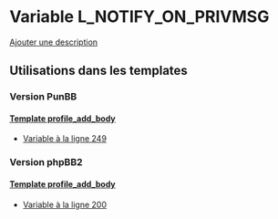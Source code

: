 # Variable L_NOTIFY_ON_PRIVMSG
[Ajouter une description](https://fa-tvars.appspot.com/var/L_NOTIFY_ON_PRIVMSG)

## Utilisations dans les templates

### Version PunBB

#### [Template profile_add_body](punbb/profile_add_body.md)
* [Variable &agrave; la ligne 249](../punbb/profile_add_body.tpl#L249)

### Version phpBB2

#### [Template profile_add_body](subsilver/profile_add_body.md)
* [Variable &agrave; la ligne 200](../subsilver/profile_add_body.tpl#L200)